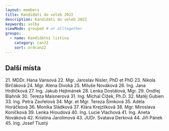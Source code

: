 ```yaml
---
layout: members
title: Kandidáti do voleb 2022
description: Kandidáti do voleb 2022
keywords: volby
viewMode: grouped # or alltogether
groups:
  - name: Kandidátní listina
    category: can22
    sort: ordcan22
---
```


## Další místa
21\. MDDr. Hana Vansová
22\. Mgr. Jaroslav Nisler, PhD et PhD
23\. Nikola Birčáková
24\. Mgr. Alena Divoká
25\. Miluše Nováková
26\. Ing. Jana Hrdličková
27\. Ing. Jakub Hejtmánek
28\. Lenka Dostálová, Mgr.
29\. Ondřej Blahník
30\. Tereza Maisnerová
31\. Ing. Michal Čížek, Ph.D.
32\. Matěj Gubien
33\. Ing. Petra Zavřelová
34\. Mgr. et Mgr. Tereza Šimková
35\. Adéla Horáčková
36\. Monika Sládková
37\. Klára Krejzlíková
38\. Mgr. Miroslava Koníčková
39\. Lenka Hroudová
40\. Ing. Lucie Vlachová
41\. Ing. Aneta Nováková
42\. Kristína Jarolímová
43\. JUDr. Svatava Derková
44\. Jiří Pánek
45\. Ing. Josef Tlustý
